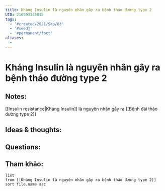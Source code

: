 ```yaml
---
title: Kháng Insulin là nguyên nhân gây ra bệnh tháo đường type 2
UID: 210903145818
tags:
  - '#created/2021/Sep/03'
  - '#seed🥜'
  - '#permanent/fact'
aliases:
  - 
---
```

# Kháng Insulin là nguyên nhân gây ra bệnh tháo đường type 2

## Notes:
[[Insulin resistance|Kháng Insulin]] là nguyên nhân gây ra [[Bệnh đái tháo đường type 2]]

## Ideas & thoughts:

## Questions:


## Tham khảo:
```dataview
list
from [[Kháng Insulin là nguyên nhân gây ra bệnh tháo đường type 2]]
sort file.name asc
```